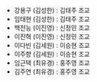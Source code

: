 - 강용구 (김성한) : 김태주 조교
- 임태현 (김성한) : 김태주 조교
- 백전능 (이진영) : 신정민 조교
- 이진혁 (이진영) : 신정민 조교
- 이다빈 (김세원) : 이승현 조교
- 이주향 (김세원) : 이승현 조교
- 임근택 (최유경) : 홍주영 조교
- 김주연 (최유경) : 홍주영 조교
